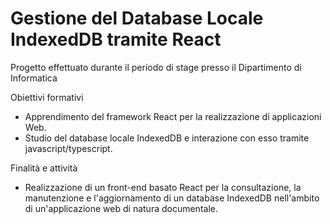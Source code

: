 # Gestione del Database Locale IndexedDB tramite React

Progetto effettuato durante il periodo di stage presso il Dipartimento di Informatica

Obiettivi formativi
- Apprendimento del framework React per la realizzazione di applicazioni Web.
- Studio del database locale IndexedDB e interazione con esso tramite javascript/typescript.

Finalità e attività
- Realizzazione di un front-end basato React per la consultazione, la manutenzione e l'aggiornamento
di un database IndexedDB nell'ambito di un'applicazione web di natura documentale.


